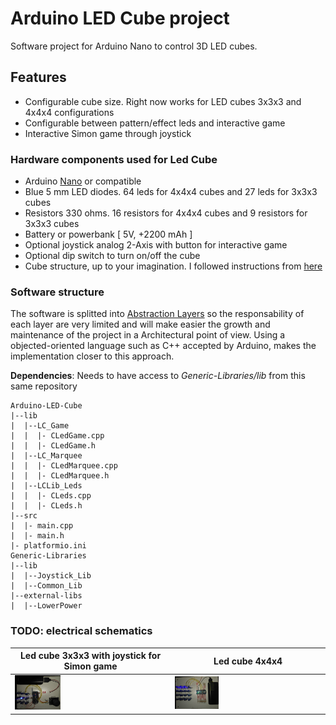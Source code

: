 # Arduino LED Cube project

Software project for Arduino Nano to control 3D LED cubes.

## Features
- Configurable cube size. Right now works for LED cubes 3x3x3 and 4x4x4 configurations
- Configurable between pattern/effect leds and interactive game
- Interactive Simon game through joystick

### Hardware components used for Led Cube

- Arduino [Nano](https://store.arduino.cc/arduino-nano) or compatible
- Blue 5 mm LED diodes. 64 leds for 4x4x4 cubes and 27 leds for 3x3x3 cubes
- Resistors 330 ohms. 16 resistors for 4x4x4 cubes and 9 resistors for 3x3x3 cubes
- Battery or powerbank [ 5V,  +2200 mAh ]
- Optional joystick analog 2-Axis with button for interactive game
- Optional dip switch to turn on/off the cube
- Cube structure, up to your imagination. I followed instructions from [here](https://tutorial.cytron.io/2015/08/17/4x4x4-led-cube-using-arduino-uno-without-extra-ic/)

### Software structure

The software is splitted into [Abstraction Layers](https://en.wikipedia.org/wiki/Abstraction_layer) so the responsability of each layer are very limited and will make easier the growth and maintenance of the project in a Architectural point of view. Using a objected-oriented language such as C++ accepted by Arduino, makes the implementation closer to this approach.

**Dependencies**: Needs to have access to _Generic-Libraries/lib_ from this same repository
```
Arduino-LED-Cube
|--lib
|  |--LC_Game
|  |  |- CLedGame.cpp
|  |  |- CLedGame.h
|  |--LC_Marquee
|  |  |- CLedMarquee.cpp
|  |  |- CLedMarquee.h
|  |--LCLib_Leds
|  |  |- CLeds.cpp
|  |  |- CLeds.h
|--src
|  |- main.cpp
|  |- main.h
|- platformio.ini
Generic-Libraries
|--lib
|  |--Joystick_Lib
|  |--Common_Lib
|--external-libs
|  |--LowerPower
```

### **TODO**: electrical schematics


| **Led cube 3x3x3 with joystick for Simon game** | **Led cube 4x4x4** |
| ------- | ----------- |
| <img src="doc/img/cube_3x3x3b.jpg" width="30%" alt="cube_3x3x3"/> | <img src="doc/img/cube_4x4x4b.jpg" width="30%" alt="cube_4x4x4"/> |
